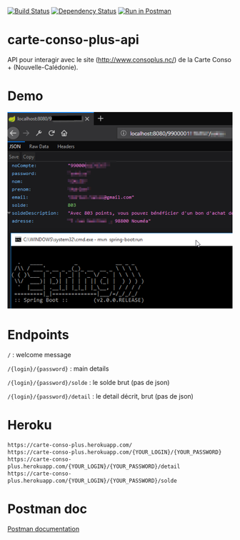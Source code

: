 [![Build Status](https://travis-ci.org/adriens/carte-conso-plus-api.svg?branch=master)](https://travis-ci.org/adriens/carte-conso-plus-api)
[![Dependency Status](https://beta.gemnasium.com/badges/github.com/adriens/carte-conso-plus-api.svg)](https://beta.gemnasium.com/projects/github.com/adriens/carte-conso-plus-api)
[![Run in Postman](https://run.pstmn.io/button.svg)](https://app.getpostman.com/run-collection/deffc8e0359909a35d44)

# carte-conso-plus-api

API pour interagir avec le site (http://www.consoplus.nc/) de la Carte Conso + (Nouvelle-Calédonie).

# Demo

![Dummy demo screenshot](DEMO.png "Dummy demo screenshot")

# Endpoints

`/` : welcome message

`/{login}/{password}` : main details

`/{login}/{password}/solde` : le solde brut (pas de json)

`/{login}/{password}/detail` : le detail décrit, brut (pas de json)

# Heroku

```
https://carte-conso-plus.herokuapp.com/
https://carte-conso-plus.herokuapp.com/{YOUR_LOGIN}/{YOUR_PASSWORD}
https://carte-conso-plus.herokuapp.com/{YOUR_LOGIN}/{YOUR_PASSWORD}/detail
https://carte-conso-plus.herokuapp.com/{YOUR_LOGIN}/{YOUR_PASSWORD}/solde
```
# Postman doc

[Postman documentation](https://documenter.getpostman.com/view/3489712/carte-conso-plus/RVnZgHts)
